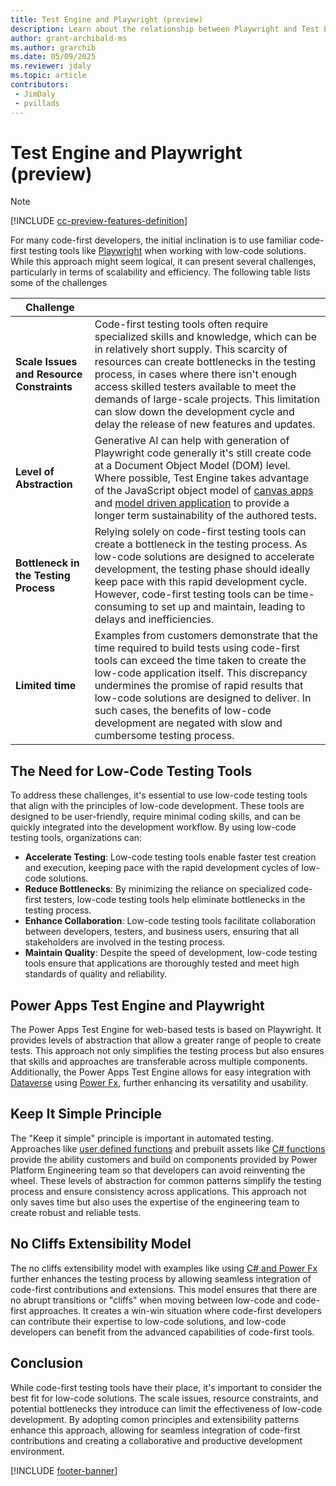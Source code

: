 ```yaml
---
title: Test Engine and Playwright (preview)
description: Learn about the relationship between Playwright and Test Engine.
author: grant-archibald-ms
ms.author: grarchib
ms.date: 05/09/2025
ms.reviewer: jdaly
ms.topic: article
contributors:
 - JimDaly
 - pvillads
---
```


# Test Engine and Playwright (preview)

> [!NOTE]
> [!INCLUDE [cc-preview-features-definition](../includes/cc-preview-features-definition.md)]

For many code-first developers, the initial inclination is to use familiar code-first testing tools like [Playwright](https://playwright.dev/) when working with low-code solutions. While this approach might seem logical, it can present several challenges, particularly in terms of scalability and efficiency. The following table lists some of the challenges


|Challenge  |&nbsp;  |
|---------|---------|
|**Scale Issues and Resource Constraints**|Code-first testing tools often require specialized skills and knowledge, which can be in relatively short supply. This scarcity of resources can create bottlenecks in the testing process, in cases where there isn't enough access skilled testers available to meet the demands of large-scale projects. This limitation can slow down the development cycle and delay the release of new features and updates. |
|**Level of Abstraction**|Generative AI can help with generation of Playwright code generally it's still create code at a Document Object Model (DOM) level. Where possible, Test Engine takes advantage of the JavaScript object model of [canvas apps](./canvas-application.md) and [model driven application](./model-driven-application.md) to provide a longer term sustainability of the authored tests.|
|**Bottleneck in the Testing Process**|Relying solely on code-first testing tools can create a bottleneck in the testing process. As low-code solutions are designed to accelerate development, the testing phase should ideally keep pace with this rapid development cycle. However, code-first testing tools can be time-consuming to set up and maintain, leading to delays and inefficiencies.|
|**Limited time**|Examples from customers demonstrate that the time required to build tests using code-first tools can exceed the time taken to create the low-code application itself. This discrepancy undermines the promise of rapid results that low-code solutions are designed to deliver. In such cases, the benefits of low-code development are negated with slow and cumbersome testing process.|


## The Need for Low-Code Testing Tools

To address these challenges, it's essential to use low-code testing tools that align with the principles of low-code development. These tools are designed to be user-friendly, require minimal coding skills, and can be quickly integrated into the development workflow. By using low-code testing tools, organizations can:

- **Accelerate Testing**: Low-code testing tools enable faster test creation and execution, keeping pace with the rapid development cycles of low-code solutions.
- **Reduce Bottlenecks**: By minimizing the reliance on specialized code-first testers, low-code testing tools help eliminate bottlenecks in the testing process.
- **Enhance Collaboration**: Low-code testing tools facilitate collaboration between developers, testers, and business users, ensuring that all stakeholders are involved in the testing process.
- **Maintain Quality**: Despite the speed of development, low-code testing tools ensure that applications are thoroughly tested and meet high standards of quality and reliability.

## Power Apps Test Engine and Playwright

The Power Apps Test Engine for web-based tests is based on Playwright. It provides levels of abstraction that allow a greater range of people to create tests. This approach not only simplifies the testing process but also ensures that skills and approaches are transferable across multiple components. Additionally, the Power Apps Test Engine allows for easy integration with [Dataverse](./dataverse.md) using [Power Fx](./powerfx.md), further enhancing its versatility and usability.

## Keep It Simple Principle

The "Keep it simple" principle is important in automated testing. Approaches like [user defined functions](./powerfx.md#user-defined-functions) and prebuilt assets like [C# functions](./powerfx-csharp.md) provide the ability customers and build on components provided by Power Platform Engineering team so that developers can avoid reinventing the wheel. These levels of abstraction for common patterns simplify the testing process and ensure consistency across applications. This approach not only saves time but also uses the expertise of the engineering team to create robust and reliable tests.

## No Cliffs Extensibility Model

The no cliffs extensibility model with examples like using [C# and Power Fx](./powerfx-csharp.md) further enhances the testing process by allowing seamless integration of code-first contributions and extensions. This model ensures that there are no abrupt transitions or "cliffs" when moving between low-code and code-first approaches. It creates a win-win situation where code-first developers can contribute their expertise to low-code solutions, and low-code developers can benefit from the advanced capabilities of code-first tools.

## Conclusion

While code-first testing tools have their place, it's important to consider the best fit for low-code solutions. The scale issues, resource constraints, and potential bottlenecks they introduce can limit the effectiveness of low-code development. By adopting comon principles and extensibility patterns enhance this approach, allowing for seamless integration of code-first contributions and creating a collaborative and productive development environment.

[!INCLUDE [footer-banner](../includes/footer-banner.md)]
